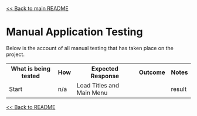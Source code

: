 [<< Back to main README](/README.md)

# Manual Application Testing

Below is the account of all manual testing that has taken place on the project.

<table>
  <tr>
    <th>What is being tested</th>
    <th>How</th>
    <th>Expected Response</th>
    <th>Outcome</th>
    <th>Notes</th>
  </tr>
  <tr>
    <td>Start</td>
    <td>n/a</td>
    <td>Load Titles and Main Menu</td>
    <td></td>
    <td>result</td>
  </tr>
  
</table>

[<< Back to README](/README.md)